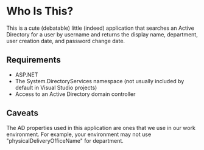 Who Is This?
=============

This is a cute (debatable) little (indeed) application that searches an Active Directory for a user by username and returns the display name, department, user creation date, and password change date.

Requirements
------------

* ASP.NET
* The System.DirectoryServices namespace (not usually included by default in Visual Studio projects)
* Access to an Active Directory domain controller

Caveats
-------

The AD properties used in this application are ones that we use in our work environment.  For example, your environment may not use "physicalDeliveryOfficeName" for department.  


